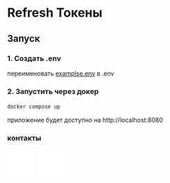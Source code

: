 # Refresh Токены

## Запуск

### 1. Создать .env

переименовать [examplse.env](example.env) в .env


### 2. Запустить через докер
```sh
docker compose up
```


приложение будет доступно на http://localhost:8080



### контакты
[![Telegram Icon](https://raw.githubusercontent.com/CLorant/readme-social-icons/main/large/light/telegram.svg)](https://t.me/PanHater)
[![medium-light-discord](https://raw.githubusercontent.com/CLorant/readme-social-icons/main/large/light/discord.svg)](https://discord.com/users/1249015796852719617)